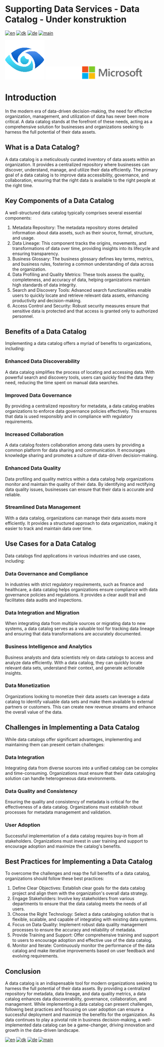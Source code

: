 # Supporting Data Services - Data Catalog - Under konstruktion

[![en](https://img.shields.io/badge/lang-en-red.svg)](DataCatalog.md)
[![dk](https://img.shields.io/badge/lang-dk-green.svg)](DataCatalog-da.md)
[![de](https://img.shields.io/badge/lang-de-yellow.svg)](DataCatalog-de.md)
[![main](https://img.shields.io/badge/main-document-blue.svg)](../../README.md)

![purview](../../images/Purview.png)        ![microsoft](../../images/microsoft.png)
# Introduction
In the modern era of data-driven decision-making, the need for effective organization, management, and utilization of data has never been more critical. A data catalog stands at the forefront of these needs, acting as a comprehensive solution for businesses and organizations seeking to harness the full potential of their data assets.

## What is a Data Catalog?
A data catalog is a meticulously curated inventory of data assets within an organization. It provides a centralized repository where businesses can discover, understand, manage, and utilize their data efficiently. The primary goal of a data catalog is to improve data accessibility, governance, and collaboration, ensuring that the right data is available to the right people at the right time.

## Key Components of a Data Catalog

A well-structured data catalog typically comprises several essential components:
1) Metadata Repository: The metadata repository stores detailed information about data assets, such as their source, format, structure, and usage.
2) Data Lineage: This component tracks the origins, movements, and transformations of data over time, providing insights into its lifecycle and ensuring transparency.
3) Business Glossary: The business glossary defines key terms, metrics, and business rules, fostering a common understanding of data across the organization.
4) Data Profiling and Quality Metrics: These tools assess the quality, completeness, and accuracy of data, helping organizations maintain high standards of data integrity.
5) Search and Discovery Tools: Advanced search functionalities enable users to quickly locate and retrieve relevant data assets, enhancing productivity and decision-making.
6) Access Control and Security: Robust security measures ensure that sensitive data is protected and that access is granted only to authorized personnel.

## Benefits of a Data Catalog

Implementing a data catalog offers a myriad of benefits to organizations, including:

### Enhanced Data Discoverability
A data catalog simplifies the process of locating and accessing data. With powerful search and discovery tools, users can quickly find the data they need, reducing the time spent on manual data searches.

### Improved Data Governance
By providing a centralized repository for metadata, a data catalog enables organizations to enforce data governance policies effectively. This ensures that data is used responsibly and in compliance with regulatory requirements.

### Increased Collaboration
A data catalog fosters collaboration among data users by providing a common platform for data sharing and communication. It encourages knowledge sharing and promotes a culture of data-driven decision-making.

### Enhanced Data Quality
Data profiling and quality metrics within a data catalog help organizations monitor and maintain the quality of their data. By identifying and rectifying data quality issues, businesses can ensure that their data is accurate and reliable.

### Streamlined Data Management
With a data catalog, organizations can manage their data assets more efficiently. It provides a structured approach to data organization, making it easier to track and maintain data over time.

## Use Cases for a Data Catalog
Data catalogs find applications in various industries and use cases, including:

### Data Governance and Compliance
In industries with strict regulatory requirements, such as finance and healthcare, a data catalog helps organizations ensure compliance with data governance policies and regulations. It provides a clear audit trail and facilitates data audits and inspections.

### Data Integration and Migration
When integrating data from multiple sources or migrating data to new systems, a data catalog serves as a valuable tool for tracking data lineage and ensuring that data transformations are accurately documented.

### Business Intelligence and Analytics
Business analysts and data scientists rely on data catalogs to access and analyze data efficiently. With a data catalog, they can quickly locate relevant data sets, understand their context, and generate actionable insights.

### Data Monetization
Organizations looking to monetize their data assets can leverage a data catalog to identify valuable data sets and make them available to external partners or customers. This can create new revenue streams and enhance the overall value of the data.

## Challenges in Implementing a Data Catalog
While data catalogs offer significant advantages, implementing and maintaining them can present certain challenges:

### Data Integration
Integrating data from diverse sources into a unified catalog can be complex and time-consuming. Organizations must ensure that their data cataloging solution can handle heterogeneous data environments.

### Data Quality and Consistency
Ensuring the quality and consistency of metadata is critical for the effectiveness of a data catalog. Organizations must establish robust processes for metadata management and validation.

### User Adoption
Successful implementation of a data catalog requires buy-in from all stakeholders. Organizations must invest in user training and support to encourage adoption and maximize the catalog's benefits.

## Best Practices for Implementing a Data Catalog
To overcome the challenges and reap the full benefits of a data catalog, organizations should follow these best practices:
1) Define Clear Objectives: Establish clear goals for the data catalog project and align them with the organization's overall data strategy.
2) Engage Stakeholders: Involve key stakeholders from various departments to ensure that the data catalog meets the needs of all users.
3) Choose the Right Technology: Select a data cataloging solution that is flexible, scalable, and capable of integrating with existing data systems.
4) Focus on Data Quality: Implement robust data quality management processes to ensure the accuracy and reliability of metadata.
5) Provide Training and Support: Offer comprehensive training and support to users to encourage adoption and effective use of the data catalog.
6) Monitor and Iterate: Continuously monitor the performance of the data catalog and make iterative improvements based on user feedback and evolving requirements.

## Conclusion
A data catalog is an indispensable tool for modern organizations seeking to harness the full potential of their data assets. By providing a centralized repository for metadata, data lineage, and data quality metrics, a data catalog enhances data discoverability, governance, collaboration, and management. While implementing a data catalog can present challenges, following best practices and focusing on user adoption can ensure a successful deployment and maximize the benefits for the organization. As data continues to play a pivotal role in business decision-making, a well-implemented data catalog can be a game-changer, driving innovation and growth in the data-driven landscape.

[![en](https://img.shields.io/badge/lang-en-red.svg)](DataCatalog.md)
[![dk](https://img.shields.io/badge/lang-dk-green.svg)](DataCatalog-da.md)
[![de](https://img.shields.io/badge/lang-de-yellow.svg)](DataCatalog-de.md)
[![main](https://img.shields.io/badge/main-document-blue.svg)](../../README.md)